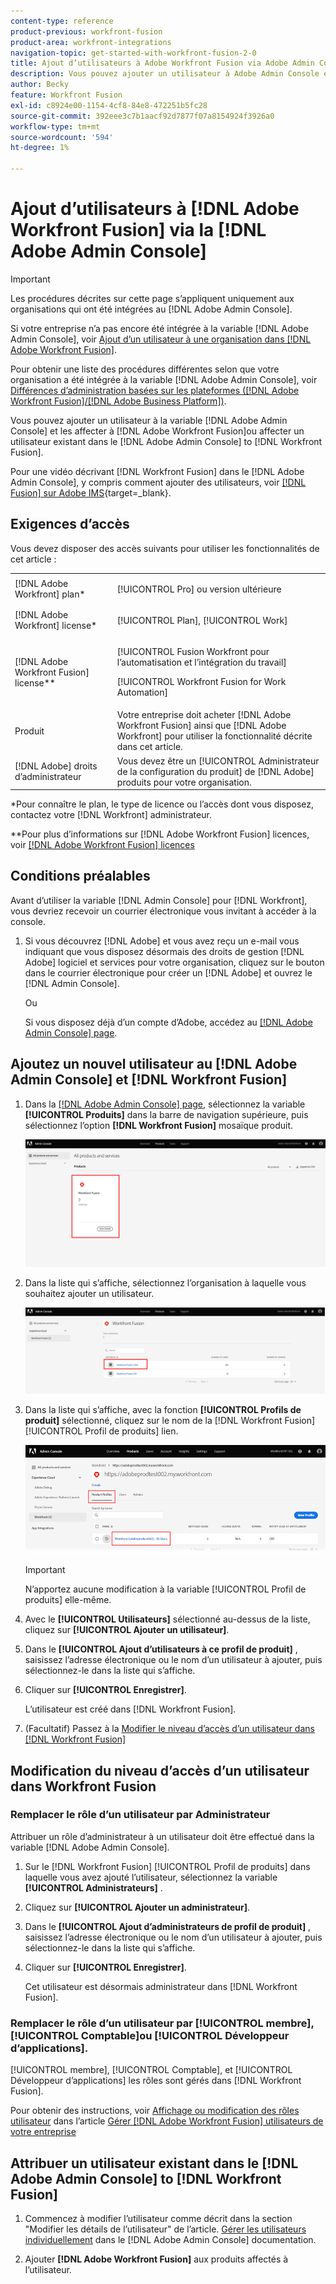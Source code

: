 ```yaml
---
content-type: reference
product-previous: workfront-fusion
product-area: workfront-integrations
navigation-topic: get-started-with-workfront-fusion-2-0
title: Ajout d’utilisateurs à Adobe Workfront Fusion via Adobe Admin Console
description: Vous pouvez ajouter un utilisateur à Adobe Admin Console et l’affecter à Adobe Workfront Fusion ou affecter un utilisateur existant de Adobe Admin Console à Workfront Fusion.
author: Becky
feature: Workfront Fusion
exl-id: c8924e00-1154-4cf8-84e8-472251b5fc28
source-git-commit: 392eee3c7b1aacf92d7877f07a8154924f3926a0
workflow-type: tm+mt
source-wordcount: '594'
ht-degree: 1%

---
```


# Ajout d’utilisateurs à [!DNL Adobe Workfront Fusion] via la [!DNL Adobe Admin Console]

>[!IMPORTANT]
>
>Les procédures décrites sur cette page s’appliquent uniquement aux organisations qui ont été intégrées au [!DNL Adobe Admin Console].
>
>Si votre entreprise n’a pas encore été intégrée à la variable [!DNL Adobe Admin Console], voir [Ajout d’un utilisateur à une organisation dans [!DNL Adobe Workfront Fusion]](../organizations/add-user-to-an-organization.md).
>
>Pour obtenir une liste des procédures différentes selon que votre organisation a été intégrée à la variable [!DNL Adobe Admin Console], voir [Différences d’administration basées sur les plateformes ([!DNL Adobe Workfront Fusion]/[!DNL Adobe Business Platform])](../fusion-in-admin-console/fusion-adobe-admin-console.md).

Vous pouvez ajouter un utilisateur à la variable [!DNL Adobe Admin Console] et les affecter à [!DNL Adobe Workfront Fusion]ou affecter un utilisateur existant dans le [!DNL Adobe Admin Console] to [!DNL Workfront Fusion].

Pour une vidéo décrivant [!DNL Workfront Fusion] dans le [!DNL Adobe Admin Console], y compris comment ajouter des utilisateurs, voir [[!DNL Fusion] sur Adobe IMS](https://video.tv.adobe.com/v/3412464/){target=_blank}.

## Exigences d’accès

Vous devez disposer des accès suivants pour utiliser les fonctionnalités de cet article :

<table style="table-layout:auto"> 
 <col> 
 <col> 
 <tbody> 
  <tr> 
   <td role="rowheader">[!DNL Adobe Workfront] plan*</td> 
   <td> <p>[!UICONTROL Pro] ou version ultérieure</p> </td> 
  </tr> 
  <tr data-mc-conditions=""> 
   <td role="rowheader">[!DNL Adobe Workfront] license*</td> 
   <td> <p>[!UICONTROL Plan], [!UICONTROL Work]</p> </td> 
  </tr> 
  <tr> 
   <td role="rowheader">[!DNL Adobe Workfront Fusion] license**</td> 
   <td> <p>[!UICONTROL Fusion Workfront pour l’automatisation et l’intégration du travail] </p> <p>[!UICONTROL Workfront Fusion for Work Automation] </p>  </td> 
  </tr> 
  <tr> 
   <td role="rowheader">Produit</td> 
   <td>Votre entreprise doit acheter [!DNL Adobe Workfront Fusion] ainsi que [!DNL Adobe Workfront] pour utiliser la fonctionnalité décrite dans cet article.</td> 
  </tr>
   <tr> 
   <td role="rowheader">[!DNL Adobe] droits d’administrateur</td> 
   <td>Vous devez être un [!UICONTROL Administrateur de la configuration du produit] de [!DNL Adobe] produits pour votre organisation.</td> 
  </tr>
  </tbody> 
</table>

&#42;Pour connaître le plan, le type de licence ou l’accès dont vous disposez, contactez votre [!DNL Workfront] administrateur.

&#42;&#42;Pour plus d’informations sur [!DNL Adobe Workfront Fusion] licences, voir [[!DNL Adobe Workfront Fusion] licences](../../workfront-fusion/get-started/license-automation-vs-integration.md)



## Conditions préalables

Avant d’utiliser la variable [!DNL Admin Console] pour [!DNL Workfront], vous devriez recevoir un courrier électronique vous invitant à accéder à la console.

1. Si vous découvrez [!DNL Adobe] et vous avez reçu un e-mail vous indiquant que vous disposez désormais des droits de gestion [!DNL Adobe] logiciel et services pour votre organisation, cliquez sur le bouton dans le courrier électronique pour créer un [!DNL Adobe] et ouvrez le [!DNL Admin Console].

   Ou

   Si vous disposez déjà d’un compte d’Adobe, accédez au [[!DNL Adobe Admin Console] page](https://adminconsole.adobe.com/).


## Ajoutez un nouvel utilisateur au [!DNL Adobe Admin Console] et [!DNL Workfront Fusion]

1. Dans la [[!DNL Adobe Admin Console] page](https://adminconsole.adobe.com/), sélectionnez la variable **[!UICONTROL Produits]** dans la barre de navigation supérieure, puis sélectionnez l’option **[!DNL Workfront Fusion]** mosaïque produit.

   ![Fusion en Admin Console](assets/fusion-product-admin-console.png)

1. Dans la liste qui s’affiche, sélectionnez l’organisation à laquelle vous souhaitez ajouter un utilisateur.

   ![Instance de fusion dans Admin Console](assets/fusion-instances-admin-console.png)

1. Dans la liste qui s’affiche, avec la fonction **[!UICONTROL Profils de produit]** sélectionné, cliquez sur le nom de la [!DNL Workfront Fusion] [!UICONTROL Profil de produits] lien.

   ![Profil de produit Workfront Fusion](../../administration-and-setup/add-users/create-and-manage-users/assets/prod-profile-1.png)

   >[!IMPORTANT]
   >
   > N’apportez aucune modification à la variable [!UICONTROL Profil de produits] elle-même.

1. Avec le **[!UICONTROL Utilisateurs]** sélectionné au-dessus de la liste, cliquez sur **[!UICONTROL Ajouter un utilisateur]**.

1. Dans le **[!UICONTROL Ajout d’utilisateurs à ce profil de produit]** , saisissez l’adresse électronique ou le nom d’un utilisateur à ajouter, puis sélectionnez-le dans la liste qui s’affiche.

1. Cliquer sur **[!UICONTROL Enregistrer]**.

   L’utilisateur est créé dans [!DNL Workfront Fusion].

   <!--
    >[!IMPORTANT]
    >
    > Do not make any changes to the Product Profile itself.
    -->

1. (Facultatif) Passez à la [Modifier le niveau d’accès d’un utilisateur dans [!DNL Workfront Fusion]](#change-a-users-access-level-in-workfront-fusion)

## Modification du niveau d’accès d’un utilisateur dans Workfront Fusion

### Remplacer le rôle d’un utilisateur par Administrateur

Attribuer un rôle d’administrateur à un utilisateur doit être effectué dans la variable [!DNL Adobe Admin Console].

1. Sur le [!DNL Workfront Fusion] [!UICONTROL Profil de produits] dans laquelle vous avez ajouté l’utilisateur, sélectionnez la variable **[!UICONTROL Administrateurs]** .

1. Cliquez sur **[!UICONTROL Ajouter un administrateur]**.

1. Dans le **[!UICONTROL Ajout d’administrateurs de profil de produit]** , saisissez l’adresse électronique ou le nom d’un utilisateur à ajouter, puis sélectionnez-le dans la liste qui s’affiche.

1. Cliquer sur **[!UICONTROL Enregistrer]**.

   Cet utilisateur est désormais administrateur dans [!DNL Workfront Fusion].

### Remplacer le rôle d’un utilisateur par [!UICONTROL membre], [!UICONTROL Comptable]ou [!UICONTROL Développeur d’applications].

[!UICONTROL membre], [!UICONTROL Comptable], et [!UICONTROL Développeur d’applications] les rôles sont gérés dans [!DNL Workfront Fusion].

Pour obtenir des instructions, voir [Affichage ou modification des rôles utilisateur](../organizations/manage-fusion-users.md#view-or-edit-user-roles) dans l’article [Gérer [!DNL Adobe Workfront Fusion] utilisateurs de votre entreprise](../organizations/manage-fusion-users.md)

## Attribuer un utilisateur existant dans le [!DNL Adobe Admin Console] to [!DNL Workfront Fusion]

1. Commencez à modifier l’utilisateur comme décrit dans la section &quot;Modifier les détails de l’utilisateur&quot; de l’article. [Gérer les utilisateurs individuellement](https://helpx.adobe.com/enterprise/using/manage-users-individually.html) dans le [!DNL Adobe Admin Console] documentation.

1. Ajouter **[!DNL Adobe Workfront Fusion]** aux produits affectés à l’utilisateur.
